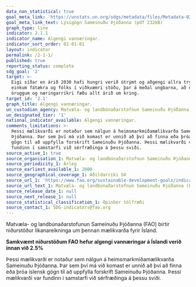 ```yaml
---
data_non_statistical: true
goal_meta_link: 'https://unstats.un.org/sdgs/metadata/files/Metadata-02-01-01.pdf'
goal_meta_link_text: Lýsigögn Sameinuðu Þjóðanna (pdf 232kB)
graph_type: line
indicator: 2.1.1
indicator_name: Algengi vannæringar.
indicator_sort_order: 02-01-01
layout: indicator
permalink: /2-1-1/
published: true
reporting_status: complete
sdg_goal: '2'
target: >-
  Eigi síðar en árið 2030 hafi hungri verið útrýmt og aðgengi allra tryggt,
  einkum fátækra og fólks í viðkvæmri stöðu, þar á meðal ungbarna, að nægum,
  öruggum og næringarríkri fæðu allt árið um kring.
target_id: '2.1'
graph_title: Algengi vannæringar.
un_custodian_agency: Matvæla- og landbúnaðarstofnun Sameinuðu Þjóðanna (FAO)
un_designated_tier: '1'
national_indicator_available: Algengi vannæringar.
comments_limitations: >-
  Þessi mælikvarði er notaður sem nálgun á heimsmarkmiðamælikvarða Sameinuðu
  Þjóðanna. Þar sem því má við komast er unnið að því að finna eða þróa íslensk
  gögn til að uppfylla forskrift Sameinuðu Þjóðanna. Þessi mælikvarði var
  fundinn í samstarfi við sérfræðinga á þessu sviði.
source_active_1: true
source_organisation_1: Matvæla- og landbúnaðarstofnun Sameinuðu Þjóðanna (FAO)
source_periodicity_1: Árleg
source_earliest_available_1: 2000
source_geographical_coverage_1: Aðildarríki SÞ
source_url_1: 'https://www.fao.org/sustainable-development-goals/indicators/211/en/'
source_url_text_1: Matvæla- og landbúnaðarstofnun Sameinuðu Þjóðanna (FAO) - 2.1.1.
source_release_date_1: null
source_next_release_1: null
source_statistical_classification_1: Opinber tölfræði
source_contact_1: SDG-indicators@fao.org
---
```


Matvæla- og landbúnaðarstofunun Sameinuðu Þjóðanna (FAO) birtir niðurstöður líkanareikninga um þennan mælikvarða fyrir Ísland. 

**Samkvæmt niðurstöðum FAO hefur algengi vannæringar á Íslandi verið innan við 2.5%**

Þessi mælikvarði er notaður sem nálgun á heimsmarkmiðamælikvarða Sameinuðu Þjóðanna. Þar sem því má við komast er unnið að því að finna eða þróa íslensk gögn til að uppfylla forskrift Sameinuðu Þjóðanna. Þessi mælikvarði var fundinn í samstarfi við sérfræðinga á þessu sviði.
